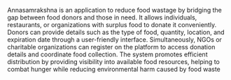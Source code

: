 Annasamrakshna is an application to reduce food wastage by bridging the gap between food donors and those in need. It allows individuals, restaurants, or organizations with surplus food to donate it conveniently. Donors can provide details such as the type of food, quantity, location, and expiration date through a user-friendly interface. Simultaneously, NGOs or charitable organizations can register on the platform to access donation details and coordinate food collection. The system promotes efficient distribution by providing visibility into available food resources, helping to combat hunger while reducing environmental harm caused by food waste
